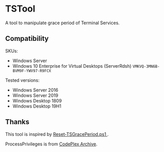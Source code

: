# TSTool

A tool to manipulate grace period of Terminal Services.

## Compatibility

SKUs:
* Windows Server
* Windows 10 Enterprise for Virtual Desktops (ServerRdsh) `VMKVQ-3MN6B-BVM9F-YWV97-R9FCX`

Tested versions:
* Windows Server 2016
* Windows Server 2019
* Windows Desktop 1809
* Windows Desktop 19H1

## Thanks

This tool is inspired by [Reset-TSGracePeriod.ps1
](https://gallery.technet.microsoft.com/scriptcenter/Reset-Terminal-Server-RDS-44922d91).

ProcessPrivileges is from [CodePlex Archive](https://archive.codeplex.com/?p=processprivileges).
